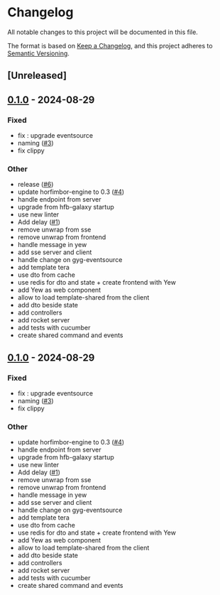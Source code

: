 # Changelog
All notable changes to this project will be documented in this file.

The format is based on [Keep a Changelog](https://keepachangelog.com/en/1.0.0/),
and this project adheres to [Semantic Versioning](https://semver.org/spec/v2.0.0.html).

## [Unreleased]

## [0.1.0](https://github.com/horfimbor/horfimbor-template/releases/tag/template-server-v0.1.0) - 2024-08-29

### Fixed
- fix : upgrade eventsource
- naming ([#3](https://github.com/horfimbor/horfimbor-template/pull/3))
- fix clippy

### Other
- release ([#6](https://github.com/horfimbor/horfimbor-template/pull/6))
- update horfimbor-engine to 0.3 ([#4](https://github.com/horfimbor/horfimbor-template/pull/4))
- handle endpoint from server
- upgrade from hfb-galaxy startup
- use new linter
- Add delay ([#1](https://github.com/horfimbor/horfimbor-template/pull/1))
- remove unwrap from sse
- remove unwrap from frontend
- handle message in yew
- add sse server and client
- handle change on gyg-eventsource
- add template tera
- use dto from cache
- use redis for dto and state + create frontend with Yew
- add Yew as web component
- allow to load template-shared from the client
- add dto beside state
- add controllers
- add rocket server
- add tests with cucumber
- create shared command and events

## [0.1.0](https://github.com/horfimbor/horfimbor-template/releases/tag/template-server-v0.1.0) - 2024-08-29

### Fixed
- fix : upgrade eventsource
- naming ([#3](https://github.com/horfimbor/horfimbor-template/pull/3))
- fix clippy

### Other
- update horfimbor-engine to 0.3 ([#4](https://github.com/horfimbor/horfimbor-template/pull/4))
- handle endpoint from server
- upgrade from hfb-galaxy startup
- use new linter
- Add delay ([#1](https://github.com/horfimbor/horfimbor-template/pull/1))
- remove unwrap from sse
- remove unwrap from frontend
- handle message in yew
- add sse server and client
- handle change on gyg-eventsource
- add template tera
- use dto from cache
- use redis for dto and state + create frontend with Yew
- add Yew as web component
- allow to load template-shared from the client
- add dto beside state
- add controllers
- add rocket server
- add tests with cucumber
- create shared command and events
